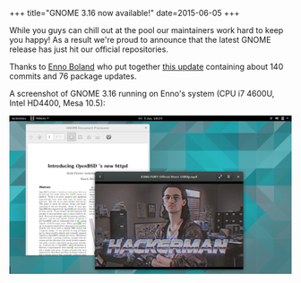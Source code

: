 +++
title="GNOME 3.16 now available!"
date=2015-06-05
+++

While you guys can chill out at the pool our maintainers work hard to keep you
happy!  As a result we're proud to announce that the latest GNOME release has
just hit our official repositories.

Thanks to <a href="https://twitter.com/Gottox">Enno Boland</a> who put together
<a href="https://github.com/voidlinux/void-packages/pull/1765">this update</a>
containing about 140 commits and 76 package updates.

A screenshot of GNOME 3.16 running on Enno's system (CPU i7 4600U, Intel HD4400, Mesa 10.5):

[![gnome-3.16](gnome-3.16.jpg "gnome-3.16")](gnome-3.16.jpg)
